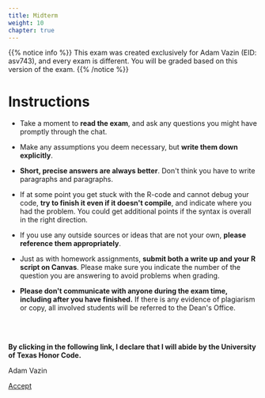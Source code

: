 ```yaml
---
title: Midterm
weight: 10
chapter: true
---
```


{{% notice info %}}
This exam was created exclusively for Adam Vazin (EID: asv743), and every exam is different. You will be graded based on this version of the exam.
{{% /notice %}}


# Instructions

- Take a moment to **read the exam**, and ask any questions you might have promptly through the chat.

- Make any assumptions you deem necessary, but **write them down explicitly**.

- **Short, precise answers are always better**. Don't think you have to write paragraphs and paragraphs.

- If at some point you get stuck with the R-code and cannot debug your code, **try to finish it even if it doesn't compile**, and indicate where you had the problem. You could get additional points if the syntax is overall in the right direction.

- If you use any outside sources or ideas that are not your own, **please reference them appropriately**. 

- Just as with homework assignments, **submit both a write up and your R script on Canvas**. Please make sure you indicate the number of the question you are answering to avoid problems when grading.

- **Please don't communicate with anyone during the exam time, including after you have finished.** If there is any evidence of plagiarism or copy, all involved students will be referred to the Dean's Office.

<br>
<br>

**By clicking in the following link, I declare that I will abide by the University of Texas Honor Code.**


Adam Vazin

<a onclick="ga('send', 'event', 'External-Link','click','asv743_midterm','0','Link');" href="https://sta235.netlify.app/exams/midterm/asv743/asv743_midterm.html" target="_blank" class="btn btn-default"> Accept <i class="fas fa-check-square"></i></a> 